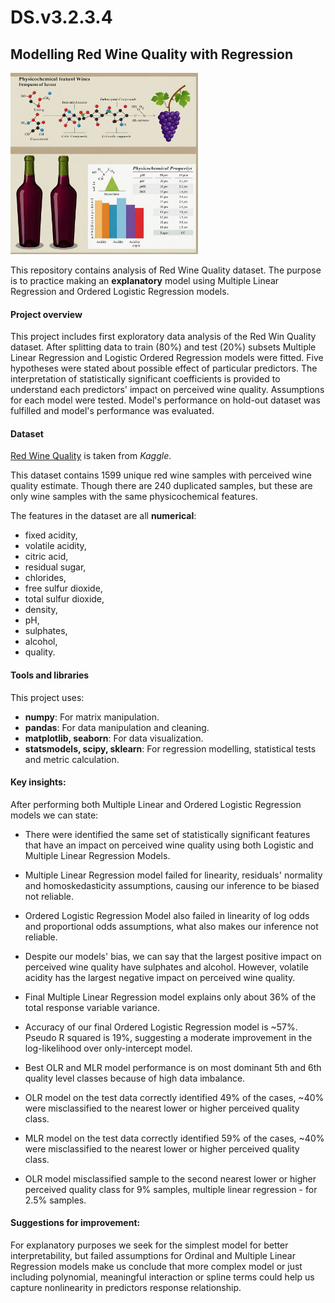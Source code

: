 # DS.v3.2.3.4

## Modelling Red Wine Quality with Regression

<img src=data/wine_quality.jpeg width=300 height=290>  
<br> 

This repository contains analysis of Red Wine Quality dataset. The purpose is to practice making an **explanatory** model using Multiple Linear Regression and Ordered Logistic Regression models.

#### Project overview
This project includes first exploratory data analysis of the Red Win Quality dataset. After splitting data to train (80%) and test (20%) subsets Multiple Linear Regression and Logistic Ordered Regression models were fitted. Five hypotheses were stated about possible effect of particular predictors. The interpretation of statistically significant coefficients is provided to understand each predictors' impact on perceived wine quality. Assumptions for each model were tested. Model's performance on hold-out dataset was fulfilled and model's performance was evaluated.

#### Dataset
[Red Wine Quality](https://www.kaggle.com/datasets/uciml/red-wine-quality-cortez-et-al-2009) is taken from *Kaggle*.  

This dataset contains 1599 unique red wine samples with perceived wine quality estimate. Though there are 240 duplicated samples, but these are only wine samples with the same physicochemical features.   

The features in the dataset are all **numerical**: <br>
 * fixed acidity,
 * volatile acidity,
 * citric acid,
 * residual sugar,
 * chlorides,
 * free sulfur dioxide,
 * total sulfur dioxide,
 * density,
 * pH,
 * sulphates,
 * alcohol,
 * quality.

 #### Tools and libraries
 This project uses:
* **numpy**: For matrix manipulation.
* **pandas**: For data manipulation and cleaning.
* **matplotlib, seaborn**: For data visualization.
* **statsmodels, scipy, sklearn**: For regression modelling, statistical tests and metric calculation.

#### Key insights:
After performing both Multiple Linear and Ordered Logistic Regression models we can state:

* There were identified the same set of statistically significant features that have an impact on perceived wine quality using both Logistic and Multiple Linear Regression Models.

* Multiple Linear Regression model failed for linearity, residuals' normality and homoskedasticity assumptions, causing our inference to be biased not reliable.

* Ordered Logistic Regression Model also failed in linearity of log odds and proportional odds assumptions, what also makes our inference not reliable.

* Despite our models' bias, we can say that the largest positive impact on perceived wine quality have sulphates and alcohol. However, volatile acidity has the largest negative impact on perceived wine quality.

* Final Multiple Linear Regression model explains only about 36% of the total response variable variance.

* Accuracy of our final Ordered Logistic Regression model is ~57%. Pseudo R squared is 19%, suggesting a moderate improvement in the log-likelihood over only-intercept model.

* Best OLR and MLR model performance is on most dominant 5th and 6th quality level classes because of high data imbalance.

* OLR model on the test data correctly identified 49% of the cases, ~40% were misclassified to the nearest lower or higher perceived quality class.

* MLR model on the test data correctly identified 59% of the cases, ~40% were misclassified to the nearest lower or higher perceived quality class.

* OLR model misclassified sample to the second nearest lower or higher perceived quality class for 9% samples, multiple linear regression - for 2.5% samples.

#### Suggestions for improvement:

For explanatory purposes we seek for the simplest model for better interpretability, but failed assumptions for Ordinal and Multiple Linear Regression models make us conclude that more complex model or just including polynomial, meaningful interaction or spline terms could help us capture nonlinearity in predictors response relationship.
